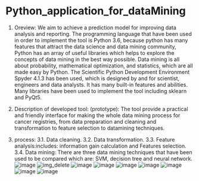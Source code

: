 # Python_application_for_dataMining

1. Oreview:
We aim to achieve a prediction model for improving data analysis and reporting.
The programming language that have been used in order to implement the tool is Python 3.6, because python has many features that attract the data science and data mining community, Python has an array of useful libraries which helps to explore the concepts of data mining in the best way possible. Data mining is all about probability, mathematical optimization, and statistics, which are all made easy by Python.
The Scientific Python Development Environment Spyder 4.1.3 has been used, which is designed by and for scientist, engineers and data analysts. It has many built-in features and abilities. 
Many libraries have been used to implement the tool including sklearn and PyQt5.

2. Description of developed tool: (prototype):
The tool provide a practical and friendly interface for making the whole data mining process  for cancer registries, from data preparation and cleaning and transformation to feature selection to datamining techniques.

3. process:
3.1. Data cleaning.
3.2. Data transformation.
3.3. Feature analysis:includes: information gain calculation and Features selection.
3.4. Data mining: There are three data mining techniques that have been used to be compared which are: SVM, decision tree and neural network.
![image](https://user-images.githubusercontent.com/22997230/191550306-b85877d0-ba15-4a66-8286-2bb47a6f94bd.png)
![img_delete](https://user-images.githubusercontent.com/22997230/191520515-f5516c6d-e1aa-4d90-8a0c-67e7e2c39d9b.png)
![image](https://user-images.githubusercontent.com/22997230/191501145-c64d332a-d74b-4aa0-a7ab-322913e0a443.png)
![image](https://user-images.githubusercontent.com/22997230/191501197-547195b6-ade0-49fd-9bb1-2a4a73f1c767.png)
![image](https://user-images.githubusercontent.com/22997230/191501246-fad50a1f-4d72-46a2-9751-c3b3c1128539.png)
![image](https://user-images.githubusercontent.com/22997230/191501292-972cdf2a-ee7b-4840-ad44-bb1e4b194415.png)
![image](https://user-images.githubusercontent.com/22997230/191501310-329b2d80-6cb7-4129-8c63-5d9d9711b2ce.png)
![image](https://user-images.githubusercontent.com/22997230/191501325-d318d569-bfc6-48e0-a89a-2f1a25b56404.png)
![image](https://user-images.githubusercontent.com/22997230/191501419-51e7d51d-6c97-4ac1-a90f-667ce0d0f9fb.png)

